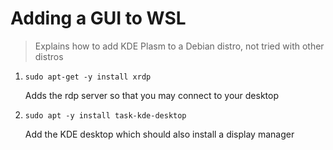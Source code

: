 # Adding a GUI to WSL

> Explains how to add KDE Plasm to a Debian distro,
> not tried with other distros

1. `sudo apt-get -y install xrdp`

	Adds the rdp server so that you may connect to your desktop

2. `sudo apt -y install task-kde-desktop`

	Add the KDE desktop which should also install a display manager
